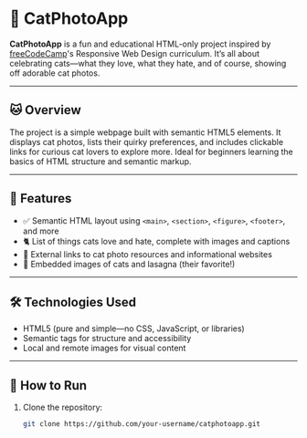 # 🐾 CatPhotoApp

**CatPhotoApp** is a fun and educational HTML-only project inspired by [freeCodeCamp](https://www.freecodecamp.org/)'s Responsive Web Design curriculum. It’s all about celebrating cats—what they love, what they hate, and of course, showing off adorable cat photos.

---

## 🐱 Overview

The project is a simple webpage built with semantic HTML5 elements. It displays cat photos, lists their quirky preferences, and includes clickable links for curious cat lovers to explore more. Ideal for beginners learning the basics of HTML structure and semantic markup.

---

## 🎯 Features

- ✅ Semantic HTML layout using `<main>`, `<section>`, `<figure>`, `<footer>`, and more
- 🐈 List of things cats love and hate, complete with images and captions
- 🔗 External links to cat photo resources and informational websites
- 📸 Embedded images of cats and lasagna (their favorite!)

---

## 🛠 Technologies Used

- HTML5 (pure and simple—no CSS, JavaScript, or libraries)
- Semantic tags for structure and accessibility
- Local and remote images for visual content

---

## 🚀 How to Run

1. Clone the repository:
   ```bash
   git clone https://github.com/your-username/catphotoapp.git
